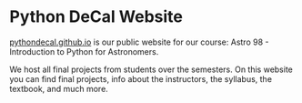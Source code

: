 # Python DeCal Website

<a href="pythondecal.github.io"> pythondecal.github.io</a> is our public website for our course: Astro 98 - Introduction to Python for Astronomers.

We host all final projects from students over the semesters. On this website you can find final projects, info about the instructors, the syllabus, the textbook, and much more. 
